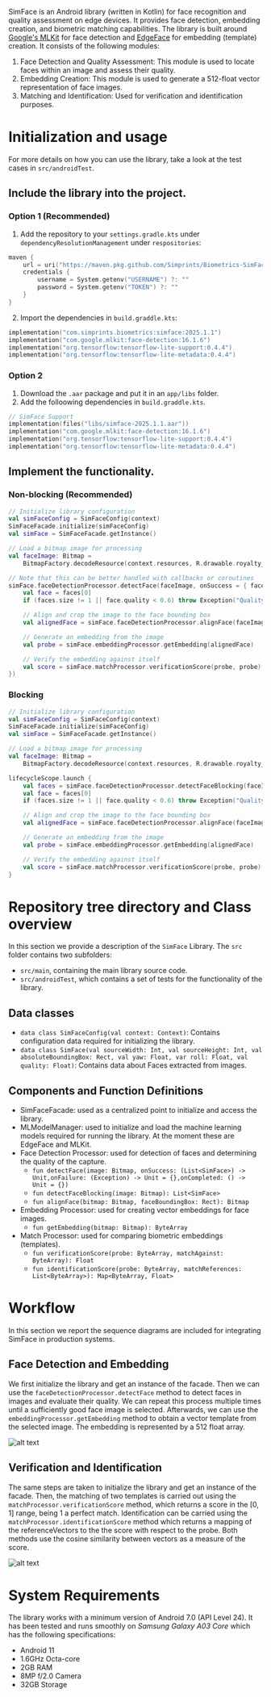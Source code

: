 SimFace is an Android library (written in Kotlin) for face recognition and quality assessment on
edge devices. It provides face detection, embedding creation, and biometric matching capabilities.
The library is built
around [Google's MLKit](https://developers.google.com/ml-kit/vision/face-detection) for face
detection and [EdgeFace](https://github.com/otroshi/edgeface) for embedding (template) creation. It
consists of the following modules:

1. Face Detection and Quality Assessment: This module is used to locate faces within an image and
   assess their quality.
2. Embedding Creation: This module is used to generate a 512-float vector representation of face
   images.
3. Matching and Identification: Used for verification and identification purposes.

# Initialization and usage

For more details on how you can use the library, take a look at the test cases in
```src/androidTest```.

## Include the library into the project.

### Option 1 (Recommended)

1. Add the repository to your ```settings.gradle.kts``` under ```dependencyResolutionManagement``` under ```respositories```:

```kotlin
maven {
    url = uri("https://maven.pkg.github.com/Simprints/Biometrics-SimFace")
    credentials {
        username = System.getenv("USERNAME") ?: ""
        password = System.getenv("TOKEN") ?: ""
    }
}
```

2. Import the dependencies in ```build.graddle.kts```:

```kotlin
implementation("com.simprints.biometrics:simface:2025.1.1")
implementation("com.google.mlkit:face-detection:16.1.6")
implementation("org.tensorflow:tensorflow-lite-support:0.4.4")
implementation("org.tensorflow:tensorflow-lite-metadata:0.4.4")
```

### Option 2

1. Download the ```.aar``` package and put it in an ```app/libs``` folder.
2. Add the folloowing dependencies in ```build.graddle.kts```.

```kotlin
// SimFace Support
implementation(files("libs/simface-2025.1.1.aar"))
implementation("com.google.mlkit:face-detection:16.1.6")
implementation("org.tensorflow:tensorflow-lite-support:0.4.4")
implementation("org.tensorflow:tensorflow-lite-metadata:0.4.4")
```

## Implement the functionality.

### Non-blocking (Recommended)

```kotlin
// Initialize library configuration
val simFaceConfig = SimFaceConfig(context)
SimFaceFacade.initialize(simFaceConfig)
val simFace = SimFaceFacade.getInstance()

// Load a bitmap image for processing
val faceImage: Bitmap =
    BitmapFactory.decodeResource(context.resources, R.drawable.royalty_free_good_face)

// Note that this can be better handled with callbacks or coroutines
simFace.faceDetectionProcessor.detectFace(faceImage, onSuccess = { faces ->
    val face = faces[0]
    if (faces.size != 1 || face.quality < 0.6) throw Exception("Quality not sufficient")

    // Align and crop the image to the face bounding box
    val alignedFace = simFace.faceDetectionProcessor.alignFace(faceImage, face.absoluteBoundingBox)

    // Generate an embedding from the image
    val probe = simFace.embeddingProcessor.getEmbedding(alignedFace)

    // Verify the embedding against itself
    val score = simFace.matchProcessor.verificationScore(probe, probe)
})
```

### Blocking

```kotlin
// Initialize library configuration
val simFaceConfig = SimFaceConfig(context)
SimFaceFacade.initialize(simFaceConfig)
val simFace = SimFaceFacade.getInstance()

// Load a bitmap image for processing
val faceImage: Bitmap =
    BitmapFactory.decodeResource(context.resources, R.drawable.royalty_free_good_face)

lifecycleScope.launch {
    val faces = simFace.faceDetectionProcessor.detectFaceBlocking(faceImage)
    val face = faces[0]
    if (faces.size != 1 || face.quality < 0.6) throw Exception("Quality not sufficient")

    // Align and crop the image to the face bounding box
    val alignedFace = simFace.faceDetectionProcessor.alignFace(faceImage, face.absoluteBoundingBox)

    // Generate an embedding from the image
    val probe = simFace.embeddingProcessor.getEmbedding(alignedFace)

    // Verify the embedding against itself
    val score = simFace.matchProcessor.verificationScore(probe, probe)
}
```

# Repository tree directory and Class overview

In this section we provide a description of the ```SimFace``` Library. The ```src``` folder contains
two subfolders:

- ```src/main```, containing the main library source code.
- ```src/androidTest```, which contains a set of tests for the functionality of the library.

## Data classes

- ```data class SimFaceConfig(val context: Context)```: Contains configuration data required for
  initializing the library.
- ```data class SimFace(val sourceWidth: Int, val sourceHeight: Int, val absoluteBoundingBox: Rect, val yaw: Float, var roll: Float, val quality: Float)```:
Contains data about Faces extracted from images.

## Components and Function Definitions

- SimFaceFacade: used as a centralized point to initialize and access the library.
- MLModelManager: used to initialize and load the machine learning models required for running the
  library. At the moment these are EdgeFace and MLKit.
- Face Detection Processor: used for detection of faces and determining the quality of the capture.
    - ```fun detectFace(image: Bitmap, onSuccess: (List<SimFace>) -> Unit,onFailure: (Exception) -> Unit = {},onCompleted: () -> Unit = {})```
    - ```fun detectFaceBlocking(image: Bitmap): List<SimFace>```
    - ```fun alignFace(bitmap: Bitmap, faceBoundingBox: Rect): Bitmap```
- Embedding Processor: used for creating vector embeddings for face images.
    - ```fun getEmbedding(bitmap: Bitmap): ByteArray```
- Match Processor: used for comparing biometric embeddings (templates).
    - ```fun verificationScore(probe: ByteArray, matchAgainst: ByteArray): Float```
    - ```fun identificationScore(probe: ByteArray, matchReferences: List<ByteArray>): Map<ByteArray, Float>```

# Workflow

In this section we report the sequence diagrams are included for integrating SimFace in production
systems.

## Face Detection and Embedding

We first initialize the library and get an instance of the facade. Then we can use the
```faceDetectionProcessor.detectFace``` method to detect faces in images and evaluate their quality.
We can repeat this process multiple times until a sufficiently good face image is selected.
Afterwards, we can use the ```embeddingProcessor.getEmbedding``` method to obtain a vector template
from the selected image. The embedding is represented by a 512 float array.

![alt text](diagrams/Face%20Detection%20and%20Embedding%20Sequence%20Diagram.png)

## Verification and Identification

The same steps are taken to initialize the library and get an instance of the facade. Then, the
matching of two templates is carried out using the ```matchProcessor.verificationScore``` method,
which returns a score in the [0, 1] range, being 1 a perfect match. Identification can be carried
using the ```matchProcessor.identificationScore``` method which returns a mapping of the
referenceVectors to the the score with respect to the probe. Both methods use the cosine similarity
between vectors as a measure of the score.

![alt text](diagrams/Verification%20and%20Identification.png)

# System Requirements

The library works with a minimum version of Android 7.0 (API Level 24). It has been tested and runs
smoothly on *Samsung Galaxy A03 Core* which has the following specifications:

- Android 11
- 1.6GHz Octa-core
- 2GB RAM
- 8MP f/2.0 Camera
- 32GB Storage



